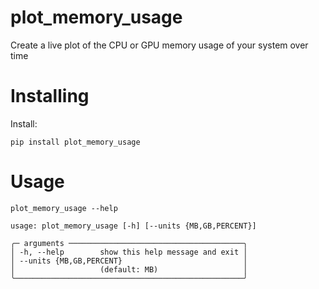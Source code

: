 # plot_memory_usage

Create a live plot of the CPU or GPU memory usage of your system over time

# Installing

Install:

```
pip install plot_memory_usage
```

# Usage

```
plot_memory_usage --help

usage: plot_memory_usage [-h] [--units {MB,GB,PERCENT}]

╭─ arguments ───────────────────────────────────────╮
│ -h, --help        show this help message and exit │
│ --units {MB,GB,PERCENT}                           │
│                   (default: MB)                   │
╰───────────────────────────────────────────────────╯

```